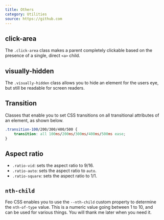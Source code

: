 ```yaml
---
title: Others
category: Utilities
source: https://github.com
---
```


## click-area

The `.click-area` class makes a parent completely clickable based on the presence of a single, direct `<a>` child.

## visually-hidden

The `.visually-hidden` class allows you to hide an element for the users eye, but still be readable for screen readers.

## Transition

Classes that enable you to set CSS transitions on all transitional attributes of an element, as shown below.

```css
.transition-100/200/300/400/500 {
	transition: all 100ms/200ms/300ms/400ms/500ms ease;
}
```

## Aspect ratio

- `.ratio-vid`: sets the aspect ratio to 9/16.
- `.ratio-auto`: sets the aspect ratio to `auto`.
- `.ratio-square`: sets the aspect ratio to 1/1.

## `nth-child`

Feo CSS enables you to use the `--nth-child` custom property to determine the `nth-of-type` value. This is a numeric value going between 1 to 10, and can be used for various things. You will thank me later when you need it.
